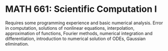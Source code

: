 # MATH 661: Scientific Computation I

Requires some programming experience and basic numerical analysis. Error in computation, solutions of nonlinear equations, interpolation, approximation of functions, Fourier methods, numerical integration and differentiation, introduction to numerical solution of ODEs, Gaussian elimination.